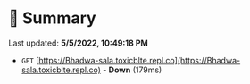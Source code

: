 # 📖 Summary
Last updated: **5/5/2022, 10:49:18 PM**

- `GET` [https://Bhadwa-sala.toxicblte.repl.co](https://Bhadwa-sala.toxicblte.repl.co) - **Down** (179ms)

